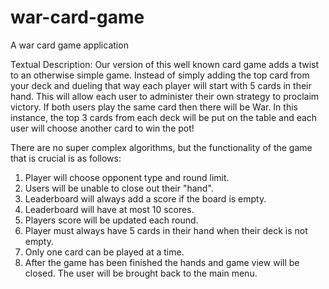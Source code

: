 # war-card-game
A war card game application

Textual Description:
Our version of this well known card game adds a twist to an otherwise simple game. Instead of simply adding the top card from your deck and dueling that way each player will start with 5 cards in their hand. This will allow each user to administer their own strategy to proclaim victory. If both users play the same card then there will be War. In this instance, the top 3 cards from each deck will be put on the table and each user will choose another card to win the pot!

There are no super complex algorithms, but the functionality of the game that is crucial is as follows:
1. Player will choose opponent type and round limit.
2. Users will be unable to close out their "hand".
3. Leaderboard will always add a score if the board is empty.
4. Leaderboard will have at most 10 scores.
5. Players score will be updated each round.
6. Player must always have 5 cards in their hand when their deck is not empty.
7. Only one card can be played at a time.
8. After the game has been finished the hands and game view will be closed. The user will be brought back to the main menu.
